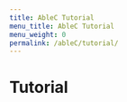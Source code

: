 ```yaml
---
title: AbleC Tutorial
menu_title: AbleC Tutorial
menu_weight: 0
permalink: /ableC/tutorial/
---
```


# Tutorial
